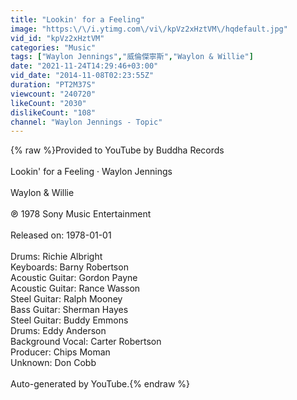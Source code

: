 ```yaml
---
title: "Lookin' for a Feeling"
image: "https:\/\/i.ytimg.com\/vi\/kpVz2xHztVM\/hqdefault.jpg"
vid_id: "kpVz2xHztVM"
categories: "Music"
tags: ["Waylon Jennings","威倫傑寧斯","Waylon & Willie"]
date: "2021-11-24T14:29:46+03:00"
vid_date: "2014-11-08T02:23:55Z"
duration: "PT2M37S"
viewcount: "240720"
likeCount: "2030"
dislikeCount: "108"
channel: "Waylon Jennings - Topic"
---
```

{% raw %}Provided to YouTube by Buddha Records<br /><br />Lookin' for a Feeling · Waylon Jennings<br /><br />Waylon &amp; Willie<br /><br />℗ 1978 Sony Music Entertainment<br /><br />Released on: 1978-01-01<br /><br />Drums: Richie Albright<br />Keyboards: Barny Robertson<br />Acoustic  Guitar: Gordon Payne<br />Acoustic  Guitar: Rance Wasson<br />Steel  Guitar: Ralph Mooney<br />Bass  Guitar: Sherman Hayes<br />Steel  Guitar: Buddy Emmons<br />Drums: Eddy Anderson<br />Background  Vocal: Carter Robertson<br />Producer: Chips Moman<br />Unknown: Don Cobb<br /><br />Auto-generated by YouTube.{% endraw %}
